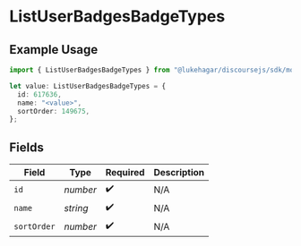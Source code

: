 # ListUserBadgesBadgeTypes

## Example Usage

```typescript
import { ListUserBadgesBadgeTypes } from "@lukehagar/discoursejs/sdk/models/operations";

let value: ListUserBadgesBadgeTypes = {
  id: 617636,
  name: "<value>",
  sortOrder: 149675,
};
```

## Fields

| Field              | Type               | Required           | Description        |
| ------------------ | ------------------ | ------------------ | ------------------ |
| `id`               | *number*           | :heavy_check_mark: | N/A                |
| `name`             | *string*           | :heavy_check_mark: | N/A                |
| `sortOrder`        | *number*           | :heavy_check_mark: | N/A                |